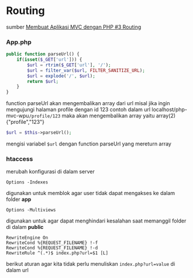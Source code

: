 # Routing
sumber [Membuat Aplikasi MVC dengan PHP #3 Routing](https://www.youtube.com/watch?v=-wBKfa0-yyQ)

### App.php

```php
public function parseUrl() {
    if(isset($_GET['url'])) {
        $url = rtrim($_GET['url'], '/');
        $url = filter_var($url, FILTER_SANITIZE_URL);
        $url = explode('/', $url);
        return $url;
    }
}
```
function parseUrl akan mengembalikan array dari url misal jika ingin mengujungi halaman profile dengan id 123 contoh dalam url localhost/php-mvc-wpu`/profile/123` maka akan mengembalikan array yaitu array(2) {"profile","123"}

```php
$url = $this->parseUrl();
```

mengisi variabel `$url` dengan function parseUrl yang mereturn array

### htaccess
merubah konfigurasi di dalam server

    Options -Indexes
digunakan untuk memblok agar user tidak dapat mengakses ke dalam folder **app**

    Options -Multiviews
digunakan untuk agar dapat menghindari kesalahan saat memanggil folder di dalam **public**

    RewriteEngine On
    RewriteCond %{REQUEST_FILENAME} !-f
    RewriteCond %{REQUEST_FILENAME} !-d
    RewriteRule ^(.*)$ index.php?url=$1 [L]

berikut aturan agar kita tidak perlu menuliskan `index.php?url=value` di dalam url